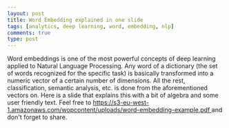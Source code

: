 ```yaml
---
layout: post
title: Word Embedding explained in one slide 
tags: [analytics, deep learning, word, embedding, nlp]
comments: true
type: post
---
```


Word embeddings is one of the most powerful concepts of deep learning applied to Natural Language Processing. 
Any word of a dictionary (the set of words recognized for the specific task) is basically transformed into a numeric vector of
a certain number of dimensions. All the rest, classification, semantic analysis, etc. is done from the aforementioned vectors 
on.
Here is a slide that explains this with a bit of algebra and some user friendly text.
Feel free to [https://s3-eu-west-1.amazonaws.com/wopcontent/uploads/word-embedding-example.pdf
](download) and don't forget to share.
